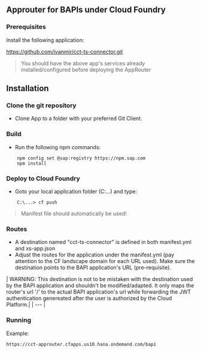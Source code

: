 ## Approuter for BAPIs under Cloud Foundry

### Prerequisites

Install the following application:
 
https://github.com/ivanmir/cct-ts-connector.git

> You should have the above app's services already installed/configured before deploying the AppRouter

## Installation

### Clone the git repository
- Clone App to a folder with your preferred Git Client.

### Build
- Run the following npm commands:

```
    npm config set @sap:registry https://npm.sap.com
    npm install
```

### Deploy to Cloud Foundry
- Goto your local application folder (C:\...) and type:

```
    C:\...> cf push
```
> Manifest file should automatically be used!

### Routes
- A destination named "cct-ts-connector" is defined in both  manifest.yml and xs-app.json
- Adjust the routes for the application under the manifest.yml (pay attention to the CF landscape domain for each URL used). Make sure the destination points to the BAPI application's URL (pre-requisite).

| WARNING: This destination is not to be mistaken with the destination used by the BAPI application and shouldn't be modified/adapted.
It only maps the router's url '/' to the actual BAPI application's url while forwarding the JWT authentication genereated after the user is authorized by the Cloud Platform.| 
| --- |

### Running

Example:

```
https://cct-approuter.cfapps.us10.hana.ondemand.com/bapi
```
